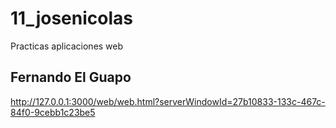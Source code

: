 # 11_josenicolas
Practicas aplicaciones web
## Fernando El Guapo
http://127.0.0.1:3000/web/web.html?serverWindowId=27b10833-133c-467c-84f0-9cebb1c23be5
